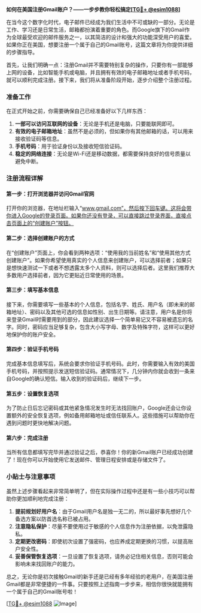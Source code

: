 **如何在美国注册Gmail账户？——一步步教你轻松搞定[[TG💪+ @esim1088](https://t.me/s/esim1088)]**

在当今这个数字化时代，电子邮件已经成为我们生活中不可或缺的一部分。无论是工作、学习还是日常生活，邮箱都扮演着重要的角色。而Google旗下的Gmail作为全球最受欢迎的邮件服务之一，以其简洁的设计和强大的功能深受用户的喜爱。如果你正在美国，想要注册一个属于自己的Gmail账号，这篇文章将为你提供详细的步骤指导。

首先，让我们明确一点：注册Gmail并不需要特别复杂的操作，只要你有一部能够上网的设备，比如智能手机或电脑，并且拥有有效的电子邮箱地址或者手机号码，就可以顺利完成注册。接下来，我们将从准备阶段开始，逐步介绍整个注册过程。

### 准备工作

在正式开始之前，你需要确保自己已经准备好以下几样东西：
1. **一部可以访问互联网的设备**：无论是手机还是电脑，只要能联网即可。
2. **有效的电子邮箱地址**：虽然不是必须的，但如果你有其他邮箱的话，可以用来接收验证码等信息。
3. **手机号码**：用于验证身份以及接收短信验证码。
4. **稳定的网络连接**：无论是Wi-Fi还是移动数据，都需要保持良好的信号质量以避免中断。

### 注册流程详解

#### 第一步：打开浏览器并访问Gmail官网
打开你的浏览器，在地址栏输入“www.gmail.com”，然后按下回车键。这将会带你进入Google的登录页面。如果你还没有登录，可以直接跳过登录界面，直接点击页面上的“创建账户”按钮。

#### 第二步：选择创建账户的方式
在“创建账户”页面上，你会看到两种选项：“使用我的当前姓名”和“使用其他方式创建账户”。如果你希望使用真实的个人信息来创建账户，可以选择前者；如果只是想快速测试一下或者不想透露太多个人资料，则可以选择后者。这里我们推荐大多数用户选择前者，因为它更贴近日常使用的场景。

#### 第三步：填写基本信息
接下来，你需要填写一些基本的个人信息，包括名字、姓氏、用户名（即未来的邮箱地址）、密码以及其他可选的信息如性别、出生日期等。请注意，用户名是你将来登录Gmail时需要用到的部分，因此建议选择一个简单易记又不容易被遗忘的名字。同时，密码应当足够复杂，包含大小写字母、数字及特殊字符，这样可以更好地保护你的账户安全。

#### 第四步：验证手机号码
完成基本信息填写后，系统会要求你验证手机号码。此时，你需要输入有效的美国手机号码，并按照提示发送短信验证码。通常情况下，几分钟内你就会收到一条来自Google的确认短信。输入收到的验证码后，继续下一步。

#### 第五步：设置恢复选项
为了防止日后忘记密码或其他紧急情况发生时无法找回账户，Google还会让你设置额外的安全恢复选项，例如备用邮箱地址或信任联系人。这些措施可以帮助你在遇到问题时更快地解决问题。

#### 第六步：完成注册
当所有信息都填写完毕并通过验证之后，恭喜你！你的新Gmail账户已经成功创建了！现在你可以开始使用它发送邮件、管理日程安排或是存储文件了。

### 小贴士与注意事项

虽然上述步骤看起来非常简单明了，但在实际操作过程中还是有一些小技巧可以帮助你更加顺利地完成注册：

1. **提前规划好用户名**：由于Gmail用户名是独一无二的，所以最好事先想好几个备选方案以防首选名称已被占用。
2. **注意隐私保护**：尽量不要使用过于敏感的个人信息作为注册依据，以免泄露隐私。
3. **定期更改密码**：即使初次设置了强密码，也应养成定期更换的习惯，以提高账户安全性。
4. **妥善保管恢复选项**：一旦设置了恢复选项，请务必记住相关信息，否则可能会影响未来找回账户的能力。

总之，无论你是初次接触Gmail的新手还是已经有多年经验的老用户，在美国注册Gmail都是非常便捷的一件事。只要按照上述指南一步步来，相信你很快就能拥有一个属于自己的Gmail账号啦！

[[TG💪+ @esim1088](https://t.me/s/esim1088) ![Image](https://i.postimg.cc/4NQfJmqS/Snipaste-2025-05-13-00-14-12.png)]